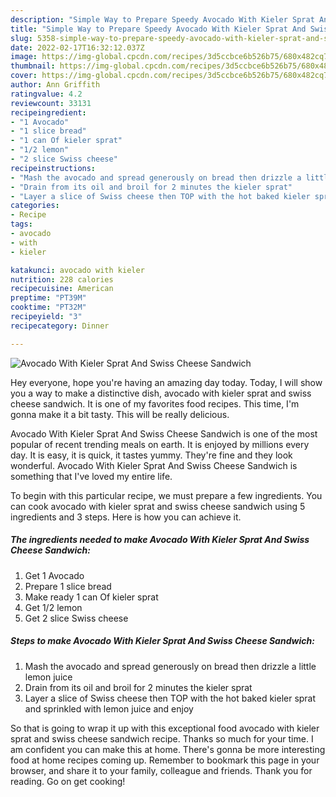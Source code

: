 ```yaml
---
description: "Simple Way to Prepare Speedy Avocado With Kieler Sprat And Swiss Cheese Sandwich"
title: "Simple Way to Prepare Speedy Avocado With Kieler Sprat And Swiss Cheese Sandwich"
slug: 5358-simple-way-to-prepare-speedy-avocado-with-kieler-sprat-and-swiss-cheese-sandwich
date: 2022-02-17T16:32:12.037Z
image: https://img-global.cpcdn.com/recipes/3d5ccbce6b526b75/680x482cq70/avocado-with-kieler-sprat-and-swiss-cheese-sandwich-recipe-main-photo.jpg
thumbnail: https://img-global.cpcdn.com/recipes/3d5ccbce6b526b75/680x482cq70/avocado-with-kieler-sprat-and-swiss-cheese-sandwich-recipe-main-photo.jpg
cover: https://img-global.cpcdn.com/recipes/3d5ccbce6b526b75/680x482cq70/avocado-with-kieler-sprat-and-swiss-cheese-sandwich-recipe-main-photo.jpg
author: Ann Griffith
ratingvalue: 4.2
reviewcount: 33131
recipeingredient:
- "1 Avocado"
- "1 slice bread"
- "1 can Of kieler sprat"
- "1/2 lemon"
- "2 slice Swiss cheese"
recipeinstructions:
- "Mash the avocado and spread generously on bread then drizzle a little lemon juice"
- "Drain from its oil and broil for 2 minutes the kieler sprat"
- "Layer a slice of Swiss cheese then TOP with the hot baked kieler sprat and sprinkled with lemon juice and enjoy"
categories:
- Recipe
tags:
- avocado
- with
- kieler

katakunci: avocado with kieler 
nutrition: 228 calories
recipecuisine: American
preptime: "PT39M"
cooktime: "PT32M"
recipeyield: "3"
recipecategory: Dinner

---
```



![Avocado With Kieler Sprat And Swiss Cheese Sandwich](https://img-global.cpcdn.com/recipes/3d5ccbce6b526b75/680x482cq70/avocado-with-kieler-sprat-and-swiss-cheese-sandwich-recipe-main-photo.jpg)

Hey everyone, hope you're having an amazing day today. Today, I will show you a way to make a distinctive dish, avocado with kieler sprat and swiss cheese sandwich. It is one of my favorites food recipes. This time, I'm gonna make it a bit tasty. This will be really delicious.



Avocado With Kieler Sprat And Swiss Cheese Sandwich is one of the most popular of recent trending meals on earth. It is enjoyed by millions every day. It is easy, it is quick, it tastes yummy. They're fine and they look wonderful. Avocado With Kieler Sprat And Swiss Cheese Sandwich is something that I've loved my entire life.


To begin with this particular recipe, we must prepare a few ingredients. You can cook avocado with kieler sprat and swiss cheese sandwich using 5 ingredients and 3 steps. Here is how you can achieve it.

<!--inarticleads1-->

##### The ingredients needed to make Avocado With Kieler Sprat And Swiss Cheese Sandwich:

1. Get 1 Avocado
1. Prepare 1 slice bread
1. Make ready 1 can Of kieler sprat
1. Get 1/2 lemon
1. Get 2 slice Swiss cheese




<!--inarticleads2-->

##### Steps to make Avocado With Kieler Sprat And Swiss Cheese Sandwich:

1. Mash the avocado and spread generously on bread then drizzle a little lemon juice
1. Drain from its oil and broil for 2 minutes the kieler sprat
1. Layer a slice of Swiss cheese then TOP with the hot baked kieler sprat and sprinkled with lemon juice and enjoy




So that is going to wrap it up with this exceptional food avocado with kieler sprat and swiss cheese sandwich recipe. Thanks so much for your time. I am confident you can make this at home. There's gonna be more interesting food at home recipes coming up. Remember to bookmark this page in your browser, and share it to your family, colleague and friends. Thank you for reading. Go on get cooking!

